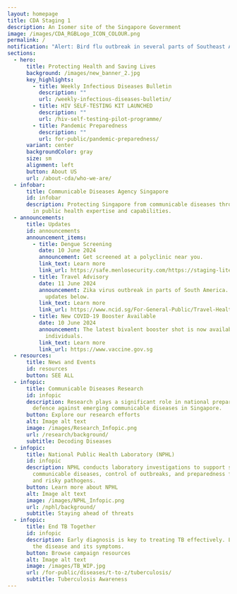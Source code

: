 ```yaml
---
layout: homepage
title: CDA Staging 1
description: An Isomer site of the Singapore Government
image: /images/CDA_RGBLogo_ICON_COLOUR.png
permalink: /
notification: "Alert: Bird flu outbreak in several parts of Southeast Asia."
sections:
  - hero:
      title: Protecting Health and Saving Lives
      background: /images/new_banner_2.jpg
      key_highlights:
        - title: Weekly Infectious Diseases Bulletin
          description: ""
          url: /weekly-infectious-diseases-bulletin/
        - title: HIV SELF-TESTING KIT LAUNCHED
          description: ""
          url: /hiv-self-testing-pilot-programme/
        - title: Pandemic Preparedness
          description: ""
          url: for-public/pandemic-preparedness/
      variant: center
      backgroundColor: gray
      size: sm
      alignment: left
      button: About US
      url: /about-cda/who-we-are/
  - infobar:
      title: Communicable Diseases Agency Singapore
      id: infobar
      description: Protecting Singapore from communicable diseases through excellence
        in public health expertise and capabilities.
  - announcements:
      title: Updates
      id: announcements
      announcement_items:
        - title: Dengue Screening
          date: 10 June 2024
          announcement: Get screened at a polyclinic near you.
          link_text: Learn more
          link_url: https://safe.menlosecurity.com/https://staging-lite.d1j7qe69dakcfb.amplifyapp.com/dengue-screening-2025/
        - title: Travel Advisory
          date: 11 June 2024
          announcement: Zika virus outbreak in parts of South America. Get travel advisory
            updates below.
          link_text: Learn more
          link_url: https://www.ncid.sg/For-General-Public/Travel-Health/Pages/default.aspx
        - title: New COVID-19 Booster Available
          date: 10 June 2024
          announcement: The latest bivalent booster shot is now available for eligible
            individuals.
          link_text: Learn more
          link_url: https://www.vaccine.gov.sg
  - resources:
      title: News and Events
      id: resources
      button: SEE ALL
  - infopic:
      title: Communicable Diseases Research
      id: infopic
      description: Research plays a significant role in national preparedness and
        defence against emerging communicable diseases in Singapore.
      button: Explore our research efforts
      alt: Image alt text
      image: /images/Research_Infopic.png
      url: /research/background/
      subtitle: Decoding Diseases
  - infopic:
      title: National Public Health Laboratory (NPHL)
      id: infopic
      description: NPHL conducts laboratory investigations to support surveillance of
        communicable diseases, control of outbreaks, and preparedness for new
        and risky pathogens.
      button: Learn more about NPHL
      alt: Image alt text
      image: /images/NPHL_Infopic.png
      url: /nphl/background/
      subtitle: Staying ahead of threats
  - infopic:
      title: End TB Together
      id: infopic
      description: Early diagnosis is key to treating TB effectively. Learn more about
        the disease and its symptoms.
      button: Browse campaign resources
      alt: Image alt text
      image: /images/TB_WIP.jpg
      url: /for-public/diseases/t-to-z/tuberculosis/
      subtitle: Tuberculosis Awareness
---
```

